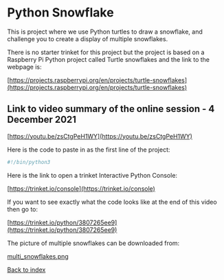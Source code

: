 # Python Snowflake

This is project where we use Python turtles to draw a snowflake, and challenge you to create a display of multiple snowflakes.

There is no starter trinket for this project but the project is based on a Raspberry Pi Python project called Turtle snowflakes and the link to the webpage is:

[https://projects.raspberrypi.org/en/projects/turtle-snowflakes](https://projects.raspberrypi.org/en/projects/turtle-snowflakes)

## Link to video summary of the online session - 4 December 2021

[https://youtu.be/zsCtgPeH1WY](https://youtu.be/zsCtgPeH1WY)

Here is the code to paste in as the first line of the project:

```python
#!/bin/python3
```

Here is the link to open a trinket Interactive Python Console:

[https://trinket.io/console](https://trinket.io/console)

If you want to see exactly what the code looks like at the end of this video then go to:

[https://trinket.io/python/3807265ee9](https://trinket.io/python/3807265ee9)

The picture of multiple snowflakes can be downloaded from:

[multi_snowflakes.png](multi_snowflakes.png)

[Back to index](README.md)

